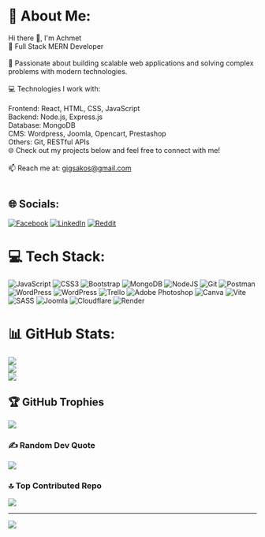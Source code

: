 # 💫 About Me:
Hi there 👋, I'm Achmet<br>🚀 Full Stack MERN Developer<br><br>🌟 Passionate about building scalable web applications and solving complex problems with modern technologies.<br><br>💻 Technologies I work with:<br><br>Frontend: React, HTML, CSS, JavaScript<br>Backend: Node.js, Express.js<br>Database: MongoDB<br>CMS: Wordpress, Joomla, Opencart, Prestashop<br>Others: Git, RESTful APIs<br>🌐 Check out my projects below and feel free to connect with me!<br><br>📫 Reach me at: gigsakos@gmail.com<br><br>


## 🌐 Socials:
[![Facebook](https://img.shields.io/badge/Facebook-%231877F2.svg?logo=Facebook&logoColor=white)](https://facebook.com/gigsakos) [![LinkedIn](https://img.shields.io/badge/LinkedIn-%230077B5.svg?logo=linkedin&logoColor=white)](https://linkedin.com/in/achmet-ch) [![Reddit](https://img.shields.io/badge/Reddit-%23FF4500.svg?logo=Reddit&logoColor=white)](https://reddit.com/user/gigsakos) 

# 💻 Tech Stack:
![JavaScript](https://img.shields.io/badge/javascript-%23323330.svg?style=for-the-badge&logo=javascript&logoColor=%23F7DF1E) ![CSS3](https://img.shields.io/badge/css3-%231572B6.svg?style=for-the-badge&logo=css3&logoColor=white) ![Bootstrap](https://img.shields.io/badge/bootstrap-%238511FA.svg?style=for-the-badge&logo=bootstrap&logoColor=white) ![MongoDB](https://img.shields.io/badge/MongoDB-%234ea94b.svg?style=for-the-badge&logo=mongodb&logoColor=white) ![NodeJS](https://img.shields.io/badge/node.js-6DA55F?style=for-the-badge&logo=node.js&logoColor=white) ![Git](https://img.shields.io/badge/git-%23F05033.svg?style=for-the-badge&logo=git&logoColor=white) ![Postman](https://img.shields.io/badge/Postman-FF6C37?style=for-the-badge&logo=postman&logoColor=white) ![WordPress](https://img.shields.io/badge/WordPress-%23117AC9.svg?style=for-the-badge&logo=WordPress&logoColor=white) ![WordPress](https://img.shields.io/badge/WordPress-%23117AC9.svg?style=for-the-badge&logo=WordPress&logoColor=white) ![Trello](https://img.shields.io/badge/Trello-%23026AA7.svg?style=for-the-badge&logo=Trello&logoColor=white) ![Adobe Photoshop](https://img.shields.io/badge/adobe%20photoshop-%2331A8FF.svg?style=for-the-badge&logo=adobe%20photoshop&logoColor=white) ![Canva](https://img.shields.io/badge/Canva-%2300C4CC.svg?style=for-the-badge&logo=Canva&logoColor=white) ![Vite](https://img.shields.io/badge/vite-%23646CFF.svg?style=for-the-badge&logo=vite&logoColor=white) ![SASS](https://img.shields.io/badge/SASS-hotpink.svg?style=for-the-badge&logo=SASS&logoColor=white) ![Joomla](https://img.shields.io/badge/joomla-%235091CD.svg?style=for-the-badge&logo=joomla&logoColor=white) ![Cloudflare](https://img.shields.io/badge/Cloudflare-F38020?style=for-the-badge&logo=Cloudflare&logoColor=white) ![Render](https://img.shields.io/badge/Render-%46E3B7.svg?style=for-the-badge&logo=render&logoColor=white)

# 📊 GitHub Stats:

![](https://github-readme-stats.vercel.app/api?username=AchmetCh&theme=shadow_green&hide_border=false&include_all_commits=true&count_private=true)<br/>
![](https://github-readme-streak-stats.herokuapp.com/?user=AchmetCh&theme=shadow_green&hide_border=false)<br/>
![](https://github-readme-stats.vercel.app/api/top-langs/?username=AchmetCh&theme=shadow_green&hide_border=false&include_all_commits=true&count_private=true&layout=compact)

## 🏆 GitHub Trophies
![](https://github-profile-trophy.vercel.app/?username=AchmetCh&theme=shadow_green&no-frame=false&no-bg=false&margin-w=4)

### ✍️ Random Dev Quote
![](https://quotes-github-readme.vercel.app/api?type=horizontal&theme=merko)

### 🔝 Top Contributed Repo
![](https://github-contributor-stats.vercel.app/api?username=AchmetCh&limit=5&theme=shadow_green&combine_all_yearly_contributions=true)

---
[![](https://visitcount.itsvg.in/api?id=AchmetCh&icon=2&color=3)](https://visitcount.itsvg.in)


<!-- Proudly created with GPRM ( https://gprm.itsvg.in ) -->
